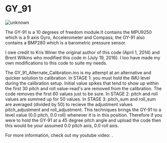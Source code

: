 # GY_91
![unknown](https://user-images.githubusercontent.com/30243097/28285524-153628ee-6b03-11e7-9925-ec0eec3e6dc1.jpeg)

The GY-91 is a 10 degrees of freedom module.It contains the MPU9250 which is a 9 axis Gyro, Accelerometer and Compass; the GY-91 also contains a BMP280 which is a barometric pressure sensor.

I owe credit to Kris Winer the original author of this code (April 1, 2014) and Brent Wilkins who modified this code in (July 19, 2016). I too have made my own modifications to this code to suite my needs. 

The GY_91_Alternate_Calibration.ino is my attempt at an alternative and quicker solution to calibration. In STAGE 1: you must hold the IMU level during the calibration setup. Initial value spikes that tend to show up within the first 30 pitch and roll value-read's are removed from the calibration. The code removes the first 60 values just to be sure. In STAGE 2: pitch and roll values are summed up for 50 values. In STAGE 3: pitch_sum and roll_sum are averaged (divided by 50) to recieve the adjustment values pitch_adjustment and roll_adjustment. This techniques brings the GY-91 to a level value (0.0 pitch, 0.0 roll) whenever it is in this position. Therefore if you were to hold the GY-91 at a 45 degree pitch angle and upload the code then this would be your assumed 0.0 pitch axis, 0.0 roll axis.

For more information, check out my youtube video:  .


